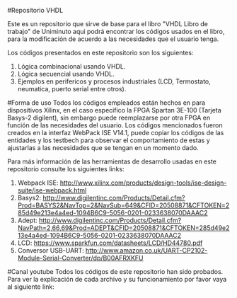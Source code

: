 #Repositorio VHDL

Este es un repositorio que sirve de base para el libro "VHDL Libro de trabajo" de Uniminuto aqui podrá encontrar los códigos usados 
en el libro, para la modificación de acuerdo a las necesidades que el usuario tenga.

Los códigos presentados en este repositorio son los siguientes:

1. Lógica combinacional usando VHDL.
2. Lógica secuencial usando VHDL.
3. Ejemplos en perifericos y procesos industriales (LCD, Termostato, neumatica, puerto serial entre otros).

#Forma de uso
Todos los códigos empleados están hechos en para dispositivos Xilinx, en el caso especifico la FPGA Spartan 3E-100 (Tarjeta Basys-2 digilent), sin embargo puede
reemplazarse por otra FPGA en función de las necesidades del usuario. Los códigos mencionados fueron creados en la interfaz WebPack ISE
V14.1, puede copiar los códigos de las entidades y los testbech para observar el comportamiento de estas y ajustarlas a las necesidades
que se tengan en un momento dado. 

Para más información de las herramientas de desarrollo usadas en este repositorio consulte los siguientes links:

1. Webpack ISE: http://www.xilinx.com/products/design-tools/ise-design-suite/ise-webpack.html
2. Basys2: http://www.digilentinc.com/Products/Detail.cfm?Prod=BASYS2&NavTop=2&NavSub=649&CFID=20508871&CFTOKEN=285d49e213e4a4ed-1094B6C9-5056-0201-0233638070DAAAC2
3. Adept: http://www.digilentinc.com/Products/Detail.cfm?NavPath=2,66,69&Prod=ADEPT&CFID=20508871&CFTOKEN=285d49e213e4a4ed-1094B6C9-5056-0201-0233638070DAAAC2 
4. LCD: https://www.sparkfun.com/datasheets/LCD/HD44780.pdf
6. Conversor USB-UART: http://www.amazon.co.uk/UART-CP2102-Module-Serial-Converter/dp/B00AFRXKFU


#Canal youtube
Todos los códigos de este repositorio han sido probados. Para ver la explicación de cada archivo y su funcionamiento por favor vaya al siguiente link: 
